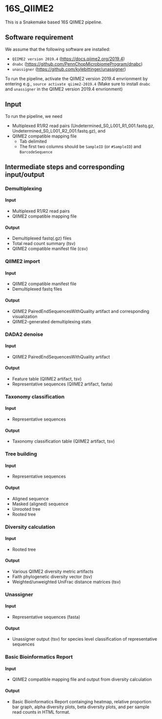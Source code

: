 # 16S_QIIME2
This is a Snakemake based 16S QIIME2 pipeline.

## Software requirement
We assume that the following software are installed:
- `QIIME2 version 2019.4` (https://docs.qiime2.org/2019.4)
- `dnabc` (https://github.com/PennChopMicrobiomeProgram/dnabc)
- `unassigner` (https://github.com/kylebittinger/unassigner)

To run the pipeline, activate the QIIME2 version 2019.4 envrionment by entering e.g.,
`source activate qiime2-2019.4`
(Make sure to install `dnabc` and `unassigner` in the QIIME2 version 2019.4 envrionment)

## Input
To run the pipeline, we need
- Multiplexed R1/R2 read pairs (Undetermined_S0_L001_R1_001.fastq.gz, Undetermined_S0_L001_R2_001.fastq.gz), and
- QIIME2 compatible mapping file
  - Tab delimited
  - The first two columns should be `SampleID` (or `#SampleID`) and `BarcodeSequence`

## Intermediate steps and corresponding input/output

### Demultiplexing
#### Input
- Multiplexed R1/R2 read pairs
- QIIME2 compatible mapping file
#### Output
- Demultiplexed fastq(.gz) files
- Total read count summary (tsv)
- QIIME2 compatible manifest file (csv)

### QIIME2 import
#### Input
- QIIME2 compatible manifest file
- Demultiplexed fastq files
#### Output
- QIIME2 PairedEndSequencesWithQuality artifact and corresponding visualization
- QIIME2-generated demultiplexing stats

### DADA2 denoise
#### Input
- QIIME2 PairedEndSequencesWithQuality artifact
#### Output
- Feature table (QIIME2 artifact, tsv)
- Representative sequences (QIIME2 artifact, fasta)

### Taxonomy classification
#### Input
- Representative sequences 
#### Output
- Taxonomy classification table (QIIME2 artifact, tsv) 

### Tree building
#### Input
- Representative sequences 
#### Output
- Aligned sequence
- Masked (aligned) sequence
- Unrooted tree
- Rooted tree

### Diversity calculation
#### Input
- Rooted tree
#### Output
- Various QIIME2 diversity metric artifacts
- Faith phylogenetic diversity vector (tsv)
- Weighted/unweighted UniFrac distance matrices (tsv)

### Unassigner
#### Input
- Representative sequences (fasta)
#### Output
- Unassigner output (tsv) for species level classification of representative sequences

### Basic Bioinformatics Report
#### Input
- QIIME2 compatible mapping file and output from diversity calculation 
#### Output
- Basic Bioinformatics Report containging heatmap, relative proportion bar graph, alpha diversity plots, beta diversity plots, and per sample read counts in HTML format.
